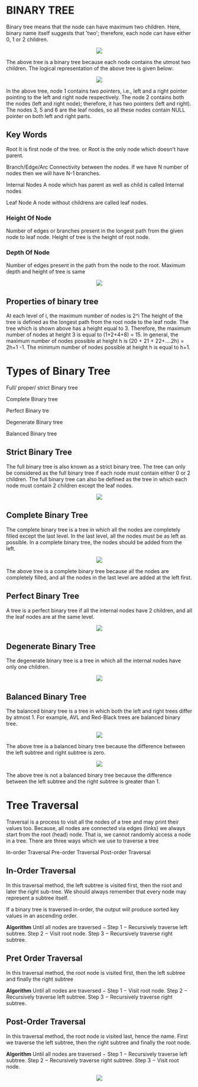 <h1>BINARY TREE</h1>

Binary tree means that the node can have maximum two children. Here, binary name itself suggests that 'two'; therefore, each node can have either 0, 1 or 2 children.
<p align="center">
<img src="https://github.com/vsiddeswari/ADVANCED_C/blob/6421a47e2bc875508be29b59810e97939529e6a3/figures/binary-tree.png">
</p>

The above tree is a binary tree because each node contains the utmost two children. The logical representation of the above tree is given below:

<p align="center">
<img src="https://github.com/vsiddeswari/ADVANCED_C/blob/6421a47e2bc875508be29b59810e97939529e6a3/figures/binary-tree2.png">
</p>


In the above tree, node 1 contains two pointers, i.e., left and a right pointer pointing to the left and right node respectively. The node 2 contains both the nodes (left and right node); therefore, it has two pointers (left and right). The nodes 3, 5 and 6 are the leaf nodes, so all these nodes contain NULL pointer on both left and right parts.

<h2>Key Words</h2>
Root It is first node of the tree. or Root is the only node which doesn't have parent.

Branch/Edge/Arc Connectivity between the nodes. If we have N number of nodes then we will have N-1 branches.

Internal Nodes A node which has parent as well as child is called Internal nodes

Leaf Node A node without childrens are called leaf nodes.

<h3>Height Of Node</h3>
Number of edges or branches present in the longest path from the given node to leaf node. Height of tree is the height of root node.

<h3>Depth Of Node</h3>
Number of edges present in the path from the node to the root. Maximum depth and height of tree is same
<p align="center">
<img src="https://github.com/vsiddeswari/ADVANCED_C/blob/ec9458ae077eedf3b9c9f9a75e34931a7e64a223/figures/depth%20of%20a%20tree.gif">
</p>


<h2>Properties of binary tree</h2>
At each level of i, the maximum number of nodes is 2^i
The height of the tree is defined as the longest path from the root node to the leaf node. The tree which is shown above has a height equal to 3. Therefore, the maximum number of nodes at height 3 is equal to (1+2+4+8) = 15. In general, the maximum number of nodes possible at height h is (20 + 21 + 22+….2h) = 2h+1 -1.
The minimum number of nodes possible at height h is equal to h+1.

<h1>Types of Binary Tree</h1>
Full/ proper/ strict Binary tree

Complete Binary tree

Perfect Binary tre

Degenerate Binary tree

Balanced Binary tree

<h2>Strict Binary Tree</h2>
The full binary tree is also known as a strict binary tree. The tree can only be considered as the full binary tree if each node must contain either 0 or 2 children. The full binary tree can also be defined as the tree in which each node must contain 2 children except the leaf nodes.

<p align="center">
<img src="https://github.com/vsiddeswari/ADVANCED_C/blob/e0541fb99413f607e728c36617361120e0109b5c/figures/strictly%20binary%20tree.png">
</p>

<h2>Complete Binary Tree</h2>
The complete binary tree is a tree in which all the nodes are completely filled except the last level. In the last level, all the nodes must be as left as possible. In a complete binary tree, the nodes should be added from the left.

<p align="center">
<img src="https://github.com/vsiddeswari/ADVANCED_C/blob/e0541fb99413f607e728c36617361120e0109b5c/figures/complete%20binary%20tree.png">
</p>


The above tree is a complete binary tree because all the nodes are completely filled, and all the nodes in the last level are added at the left first.

<h2>Perfect Binary Tree</h2>
A tree is a perfect binary tree if all the internal nodes have 2 children, and all the leaf nodes are at the same level.

<p align="center">
<img src="https://github.com/vsiddeswari/ADVANCED_C/blob/e0541fb99413f607e728c36617361120e0109b5c/figures/perfect%20binary%20tree.png">
</p>

<h2>Degenerate Binary Tree</h2>
The degenerate binary tree is a tree in which all the internal nodes have only one children.

<p align="center">
<img src="https://github.com/vsiddeswari/ADVANCED_C/blob/e0541fb99413f607e728c36617361120e0109b5c/figures/degenerate%20binary%20tree.png">
</p>

<h2>Balanced Binary Tree</h2>
The balanced binary tree is a tree in which both the left and right trees differ by atmost 1. For example, AVL and Red-Black trees are balanced binary tree.
<p align="center">
<img src="https://github.com/vsiddeswari/ADVANCED_C/blob/e0541fb99413f607e728c36617361120e0109b5c/figures/balanced%20binary%20tree.png">
</p>


The above tree is a balanced binary tree because the difference between the left subtree and right subtree is zero.
<p align="center">
<img src="https://github.com/vsiddeswari/ADVANCED_C/blob/e0541fb99413f607e728c36617361120e0109b5c/figures/balanced%20binary%20tree2.png">
</p>

The above tree is not a balanced binary tree because the difference between the left subtree and the right subtree is greater than 1.

<h1>Tree Traversal</h1>
Traversal is a process to visit all the nodes of a tree and may print their values too. Because, all nodes are connected via edges (links) we always start from the root (head) node. That is, we cannot randomly access a node in a tree. There are three ways which we use to traverse a tree

In-order Traversal
Pre-order Traversal
Post-order Traversal
<h2>In-Order Traversal</h2>
In this traversal method, the left subtree is visited first, then the root and later the right sub-tree. We should always remember that every node may represent a subtree itself.

If a binary tree is traversed in-order, the output will produce sorted key values in an ascending order.

<b>Algorithm</b>
Until all nodes are traversed −
Step 1 − Recursively traverse left subtree.
Step 2 − Visit root node.
Step 3 − Recursively traverse right subtree.
<h2>Pret Order Traversal</h2>
In this traversal method, the root node is visited first, then the left subtree and finally the right subtree

<b>Algorithm</b>
Until all nodes are traversed −
Step 1 − Visit root node.
Step 2 − Recursively traverse left subtree.
Step 3 − Recursively traverse right subtree.
<h2>Post-Order Traversal</h2>
In this traversal method, the root node is visited last, hence the name. First we traverse the left subtree, then the right subtree and finally the root node.

<b>Algorithm</b>
Until all nodes are traversed −
Step 1 − Recursively traverse left subtree.
Step 2 − Recursively traverse right subtree.
Step 3 − Visit root node.
<p align="center">
<img src="https://github.com/vsiddeswari/ADVANCED_C/blob/562c6a05c5ab91e988a63e1acd131a3a68885fa6/figures/in%20order,pre%20order,post%20order.jpg.crdownload">
</p>



